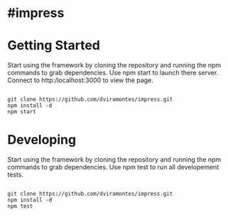 #impress
=======
<h1>
Getting Started
</h1>
Start using the framework by cloning the repository and running the npm commands
 to grab dependencies. Use npm start to launch there server. Connect to
 http:/localhost:3000 to view the page.
<pre><code>
git clone https://github.com/dviramontes/impress.git
npm install -d
npm start
</code></pre>
<h1>
Developing
</h1>
Start using the framework by cloning the repository and running the npm commands
 to grab dependencies. Use npm test to run all developement tests.
<pre><code>
git clone https://github.com/dviramontes/impress.git
npm install -d
npm test
</code></pre>